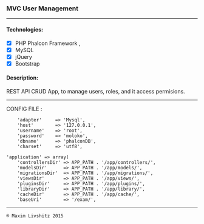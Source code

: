 ### MVC User Management ###
________________________________________

#### Technologies: ####
- [x] PHP Phalcon Framework , 
- [x] MySQL
- [x] jQuery
- [x] Bootstrap

#### Description: ####
REST API CRUD App, to manage users, roles, and it access permisions.
________________________________________

CONFIG FILE : 

        'adapter'     => 'Mysql',
        'host'        => '127.0.0.1',
        'username'    => 'root',
        'password'    => 'moloko',
        'dbname'      => 'phalconDB',
        'charset'     => 'utf8',

    'application' => array(
        'controllersDir' => APP_PATH . '/app/controllers/',
        'modelsDir'      => APP_PATH . '/app/models/',
        'migrationsDir'  => APP_PATH . '/app/migrations/',
        'viewsDir'       => APP_PATH . '/app/views/',
        'pluginsDir'     => APP_PATH . '/app/plugins/',
        'libraryDir'     => APP_PATH . '/app/library/',
        'cacheDir'       => APP_PATH . '/app/cache/',
        'baseUri'        => '/exam/',

________________________________________


``` ® Maxim Livshitz 2015 ```

